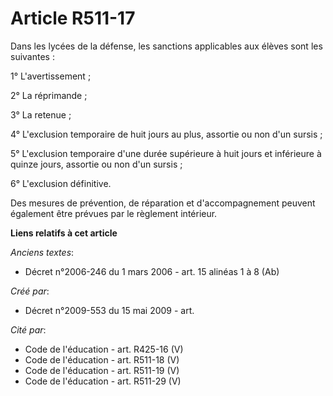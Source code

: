# Article R511-17

Dans les lycées de la défense, les sanctions applicables aux élèves sont les suivantes :

1° L'avertissement ;

2° La réprimande ;

3° La retenue ;

4° L'exclusion temporaire de huit jours au plus, assortie ou non d'un sursis ;

5° L'exclusion temporaire d'une durée supérieure à huit jours et inférieure à quinze jours, assortie ou non d'un sursis ;

6° L'exclusion définitive.

Des mesures de prévention, de réparation et d'accompagnement peuvent également être prévues par le règlement intérieur.

**Liens relatifs à cet article**

_Anciens textes_:

  - Décret n°2006-246 du 1 mars 2006 - art. 15 alinéas 1 à 8 (Ab)

_Créé par_:

  - Décret n°2009-553 du 15 mai 2009 - art.

_Cité par_:

  - Code de l'éducation - art. R425-16 (V)
  - Code de l'éducation - art. R511-18 (V)
  - Code de l'éducation - art. R511-19 (V)
  - Code de l'éducation - art. R511-29 (V)
